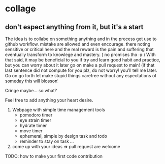 # collage
## don't espect anything from it, but it's a start

The idea is to collabe on something anything and in the process get use to github workflow.
mistake are allowed and even encourage. there noting sensitive or critical here and the real reward is the pain and suffering that eventually transform to knowlege and mastery. ( no promises tho :p )
With that said, it may be beneficial to you if try and learn good habit and practice, but you can worry about it later go on make a pull request to main! (if that last sentence did not compute for you plz, do not worry! you'll tell me later. Go on go forth let make stupid things carefree without any espectations of someday this will blosson!

Cringe maybe... so what?

Feel free to add anything your heart desire.

1.  Webpage with simple time management tools
    - pomodoro timer
    - eye strain timer
    - hydrate timer
    - move timer
    - ephemeral, simple by design task and todo 
    - reminder to stay on task
    ...
2. come up with your ideas => pull request are welcome


TODO: how to make your first code contribution
